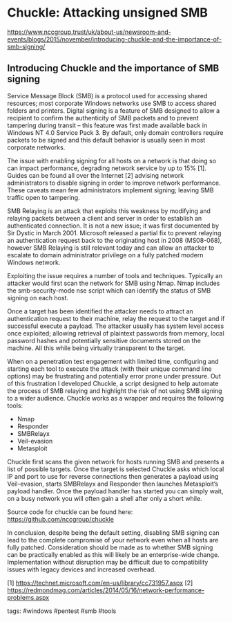 # Chuckle: Attacking unsigned SMB

https://www.nccgroup.trust/uk/about-us/newsroom-and-events/blogs/2015/november/introducing-chuckle-and-the-importance-of-smb-signing/

## Introducing Chuckle and the importance of SMB signing

Service Message Block (SMB) is a protocol used for accessing shared resources; most corporate Windows networks use SMB to access shared folders and printers. Digital signing is a feature of SMB designed to allow a recipient to confirm the authenticity of SMB packets and to prevent tampering during transit – this feature was first made available back in Windows NT 4.0 Service Pack 3. By default, only domain controllers require packets to be signed and this default behavior is usually seen in most corporate networks.

The issue with enabling signing for all hosts on a network is that doing so can impact performance, degrading network service by up to 15% [1]. Guides can be found all over the Internet [2] advising network administrators to disable signing in order to improve network performance. These caveats mean few administrators implement signing; leaving SMB traffic open to tampering.

SMB Relaying is an attack that exploits this weakness by modifying and relaying packets between a client and server in order to establish an authenticated connection. It is not a new issue; it was first documented by Sir Dystic in March 2001. Microsoft released a partial fix to prevent relaying an authentication request back to the originating host in 2008 (MS08-068), however SMB Relaying is still relevant today and can allow an attacker to escalate to domain administrator privilege on a fully patched modern Windows network.

Exploiting the issue requires a number of tools and techniques. Typically an attacker would first scan the network for SMB using Nmap. Nmap includes the smb-security-mode nse script which can identify the status of SMB signing on each host.

Once a target has been identified the attacker needs to attract an authentication request to their machine, relay the request to the target and if successful execute a payload. The attacker usually has system level access once exploited; allowing retrieval of plaintext passwords from memory, local password hashes and potentially sensitive documents stored on the machine. All this while being virtually transparent to the target.

When on a penetration test engagement with limited time, configuring and starting each tool to execute the attack (with their unique command line options) may be frustrating and potentially error prone under pressure. Out of this frustration I developed Chuckle, a script designed to help automate the process of SMB relaying and highlight the risk of not using SMB signing to a wider audience.
Chuckle works as a wrapper and requires the following tools:
* Nmap
* Responder
* SMBRelayx
* Veil-evasion
* Metasploit

Chuckle first scans the given network for hosts running SMB and presents a list of possible targets. Once the target is selected Chuckle asks which local IP and port to use for reverse connections then generates a payload using Veil-evasion, starts SMBRelayx and Responder then launches Metasploit’s payload handler. Once the payload handler has started you can simply wait, on a busy network you will often gain a shell after only a short while.

Source code for chuckle can be found here:  https://github.com/nccgroup/chuckle

In conclusion, despite being the default setting, disabling SMB signing can lead to the complete compromise of your network even when all hosts are fully patched. Consideration should be made as to whether SMB signing can be practically enabled as this will likely be an enterprise-wide change. Implementation without disruption may be difficult due to compatibility issues with legacy devices and increased overhead.

[1] https://technet.microsoft.com/en-us/library/cc731957.aspx
[2] https://redmondmag.com/articles/2014/05/16/network-performance-problems.aspx

tags: #windows #pentest #smb #tools 
